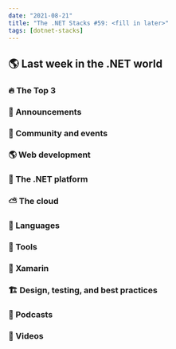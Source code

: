 ```yaml
---
date: "2021-08-21"
title: "The .NET Stacks #59: <fill in later>"
tags: [dotnet-stacks]
---
```


## 🌎 Last week in the .NET world

### 🔥 The Top 3

### 📢 Announcements


### 📅 Community and events


### 🌎 Web development


### 🥅 The .NET platform


### ⛅ The cloud


### 📔 Languages


### 🔧 Tools


### 📱 Xamarin


### 🏗 Design, testing, and best practices


### 🎤 Podcasts


### 🎥 Videos


